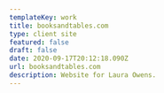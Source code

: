 ```yaml
---
templateKey: work
title: booksandtables.com
type: client site
featured: false
draft: false
date: 2020-09-17T20:12:18.090Z
url: booksandtables.com
description: Website for Laura Owens.
---
```

